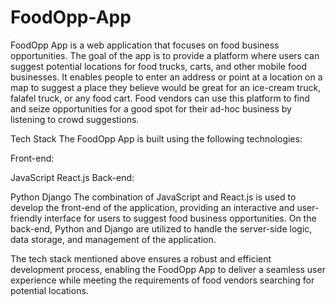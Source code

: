 # FoodOpp-App

FoodOpp App is a web application that focuses on food business opportunities. The goal of the app is to provide a platform where users can suggest potential locations for food trucks, carts, and other mobile food businesses. It enables people to enter an address or point at a location on a map to suggest a place they believe would be great for an ice-cream truck, falafel truck, or any food cart. Food vendors can use this platform to find and seize opportunities for a good spot for their ad-hoc business by listening to crowd suggestions.

Tech Stack
The FoodOpp App is built using the following technologies:

Front-end:

JavaScript
React.js
Back-end:

Python
Django
The combination of JavaScript and React.js is used to develop the front-end of the application, providing an interactive and user-friendly interface for users to suggest food business opportunities. On the back-end, Python and Django are utilized to handle the server-side logic, data storage, and management of the application.

The tech stack mentioned above ensures a robust and efficient development process, enabling the FoodOpp App to deliver a seamless user experience while meeting the requirements of food vendors searching for potential locations.
